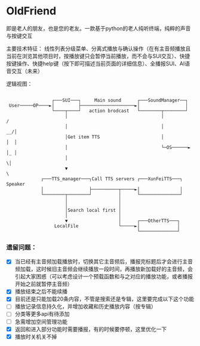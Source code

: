# OldFriend
即是老人的朋友，也是您的老友。一款基于python的老人纯听终端，纯粹的声音与按键交互

主要技术特征：
线性列表分级菜单、分离式播放与确认操作（在有主音频播放且当前在浏览其他项目时，按播放键只会暂停当前播放，而不会与SUI交互）、快捷按键操作、快捷help键（按下即可描述当前页面的详细信息）、全播报SUI、AI语音交互（未来）

逻辑视图：
```
                                                                            
                 ┌───SUI───┐     Main sound      ┌───SoundManager──┐
 User─────OP────►│         ├────────────────────►│                 │
                 └────┬────┘   action brodcast   └────────┬────────┘
                      │                                   │              /
                      │                                   │           __/│
                      │Get item TTS                       │           │  │
                      │                                   └─OS──────► │_ │
                      │                                                 \│
                      ▼                                                  \
             ┌───TTS_manager───┐Call TTS servers ┌───XunFeiTTS───┐   Speaker
             │                 ├──────────┬─────►│               │
             └────────┬────────┘          │      └───────────────┘
                      │                   │
                      │                   │
                      │Search local first │
                      │                   │
                      ▼                   │      ┌───OtherTTS───┐
                  LocalFile               └─────►│              │
                                                 └──────────────┘
```

### 遗留问题：
- [x] 当已经有主音频加载播放时，切换其它主音频后，播报完标题后才会进行主音频加载，这时候旧主音频会继续播放一段时间，再播放新加载好的主音频，会引起大家困惑（可以考虑设计一个预载函数和与之对应的播放功能，或者播报开始之前就暂停主音频）
- [x] 播放结束之后不能续播
- [x] 目前还是只能加载20条内容，不管是搜索还是专辑，这里要完成以下这个功能
- [ ] 播放记录信息持久化，并增加收藏和历史播放内容（按专辑）
- [ ] 分类等更多api有待添加
- [ ] 急需增加空间管理功能
- [x] 返回和进入部分功能时需要播报，有的时候要停顿，这里优化一下
- [x] 播放时关机关不掉
